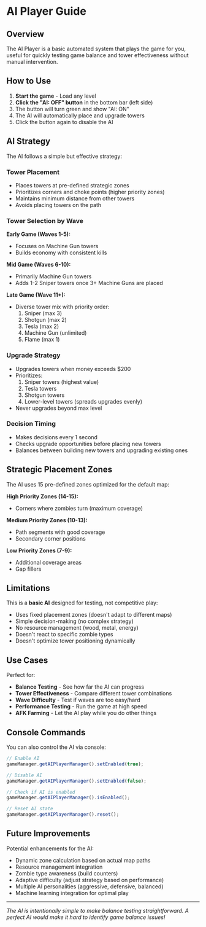 # AI Player Guide

## Overview

The AI Player is a basic automated system that plays the game for you, useful for quickly testing game balance and tower effectiveness without manual intervention.

## How to Use

1. **Start the game** - Load any level
2. **Click the "AI: OFF" button** in the bottom bar (left side)
3. The button will turn green and show "AI: ON"
4. The AI will automatically place and upgrade towers
5. Click the button again to disable the AI

## AI Strategy

The AI follows a simple but effective strategy:

### Tower Placement

- Places towers at pre-defined strategic zones
- Prioritizes corners and choke points (higher priority zones)
- Maintains minimum distance from other towers
- Avoids placing towers on the path

### Tower Selection by Wave

**Early Game (Waves 1-5):**
- Focuses on Machine Gun towers
- Builds economy with consistent kills

**Mid Game (Waves 6-10):**
- Primarily Machine Gun towers
- Adds 1-2 Sniper towers once 3+ Machine Guns are placed

**Late Game (Wave 11+):**
- Diverse tower mix with priority order:
  1. Sniper (max 3)
  2. Shotgun (max 2)
  3. Tesla (max 2)
  4. Machine Gun (unlimited)
  5. Flame (max 1)

### Upgrade Strategy

- Upgrades towers when money exceeds $200
- Prioritizes:
  1. Sniper towers (highest value)
  2. Tesla towers
  3. Shotgun towers
  4. Lower-level towers (spreads upgrades evenly)
- Never upgrades beyond max level

### Decision Timing

- Makes decisions every 1 second
- Checks upgrade opportunities before placing new towers
- Balances between building new towers and upgrading existing ones

## Strategic Placement Zones

The AI uses 15 pre-defined zones optimized for the default map:

**High Priority Zones (14-15):**
- Corners where zombies turn (maximum coverage)

**Medium Priority Zones (10-13):**
- Path segments with good coverage
- Secondary corner positions

**Low Priority Zones (7-9):**
- Additional coverage areas
- Gap fillers

## Limitations

This is a **basic AI** designed for testing, not competitive play:

- Uses fixed placement zones (doesn't adapt to different maps)
- Simple decision-making (no complex strategy)
- No resource management (wood, metal, energy)
- Doesn't react to specific zombie types
- Doesn't optimize tower positioning dynamically

## Use Cases

Perfect for:
- **Balance Testing** - See how far the AI can progress
- **Tower Effectiveness** - Compare different tower combinations
- **Wave Difficulty** - Test if waves are too easy/hard
- **Performance Testing** - Run the game at high speed
- **AFK Farming** - Let the AI play while you do other things

## Console Commands

You can also control the AI via console:

```javascript
// Enable AI
gameManager.getAIPlayerManager().setEnabled(true);

// Disable AI
gameManager.getAIPlayerManager().setEnabled(false);

// Check if AI is enabled
gameManager.getAIPlayerManager().isEnabled();

// Reset AI state
gameManager.getAIPlayerManager().reset();
```

## Future Improvements

Potential enhancements for the AI:

- Dynamic zone calculation based on actual map paths
- Resource management integration
- Zombie type awareness (build counters)
- Adaptive difficulty (adjust strategy based on performance)
- Multiple AI personalities (aggressive, defensive, balanced)
- Machine learning integration for optimal play

---

_The AI is intentionally simple to make balance testing straightforward. A perfect AI would make it hard to identify game balance issues!_
